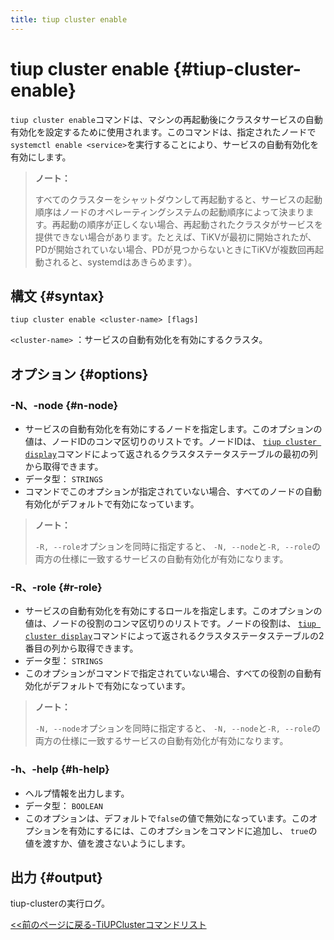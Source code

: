 ```yaml
---
title: tiup cluster enable
---
```


# tiup cluster enable {#tiup-cluster-enable}

`tiup cluster enable`コマンドは、マシンの再起動後にクラスタサービスの自動有効化を設定するために使用されます。このコマンドは、指定されたノードで`systemctl enable <service>`を実行することにより、サービスの自動有効化を有効にします。

> **ノート：**
>
> すべてのクラスターをシャットダウンして再起動すると、サービスの起動順序はノードのオペレーティングシステムの起動順序によって決まります。再起動の順序が正しくない場合、再起動されたクラスタがサービスを提供できない場合があります。たとえば、TiKVが最初に開始されたが、PDが開始されていない場合、PDが見つからないときにTiKVが複数回再起動されると、systemdはあきらめます）。

## 構文 {#syntax}

```shell
tiup cluster enable <cluster-name> [flags]
```

`<cluster-name>` ：サービスの自動有効化を有効にするクラスタ。

## オプション {#options}

### -N、-node {#n-node}

-   サービスの自動有効化を有効にするノードを指定します。このオプションの値は、ノードIDのコンマ区切りのリストです。ノードIDは、 [`tiup cluster display`](/tiup/tiup-component-cluster-display.md)コマンドによって返されるクラスタステータステーブルの最初の列から取得できます。
-   データ型： `STRINGS`
-   コマンドでこのオプションが指定されていない場合、すべてのノードの自動有効化がデフォルトで有効になっています。

> **ノート：**
>
> `-R, --role`オプションを同時に指定すると、 `-N, --node`と`-R, --role`の両方の仕様に一致するサービスの自動有効化が有効になります。

### -R、-role {#r-role}

-   サービスの自動有効化を有効にするロールを指定します。このオプションの値は、ノードの役割のコンマ区切りのリストです。ノードの役割は、 [`tiup cluster display`](/tiup/tiup-component-cluster-display.md)コマンドによって返されるクラスタステータステーブルの2番目の列から取得できます。
-   データ型： `STRINGS`
-   このオプションがコマンドで指定されていない場合、すべての役割の自動有効化がデフォルトで有効になっています。

> **ノート：**
>
> `-N, --node`オプションを同時に指定すると、 `-N, --node`と`-R, --role`の両方の仕様に一致するサービスの自動有効化が有効になります。

### -h、-help {#h-help}

-   ヘルプ情報を出力します。
-   データ型： `BOOLEAN`
-   このオプションは、デフォルトで`false`の値で無効になっています。このオプションを有効にするには、このオプションをコマンドに追加し、 `true`の値を渡すか、値を渡さないようにします。

## 出力 {#output}

tiup-clusterの実行ログ。

[&lt;&lt;前のページに戻る-TiUPClusterコマンドリスト](/tiup/tiup-component-cluster.md#command-list)
